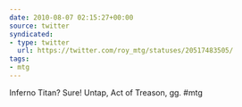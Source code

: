 ```yaml
---
date: 2010-08-07 02:15:27+00:00
source: twitter
syndicated:
- type: twitter
  url: https://twitter.com/roy_mtg/statuses/20517483505/
tags:
- mtg
---
```


Inferno Titan? Sure! Untap, Act of Treason, gg. #mtg